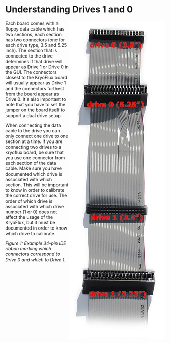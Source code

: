 # Understanding Drives 1 and 0

<img align="right" src="images/drive1-0_figure01.jpg"> 
Each board comes with a floppy data cable which has two sections, each section has two connectors (one for each drive type, 3.5 and 5.25 inch).  The section that is connected to the drive determines if that drive will appear as Drive 1 or Drive 0 in the GUI.  The connectors closest to the KryoFlux board will usually appear as Drive 1 and the connectors furthest from the board appear as Drive 0. It's also important to note that you have to set the jumper on the board itself to support a dual drive setup. 

When connecting the data cable to the drive you can only connect one drive to one section at a time.  If you are connecting two drives to a kryoflux board, be sure that you use one connector from each section of the data cable.  Make sure you have documented which drive is associated with which section.  This will be important to know in order to calibrate the correct drive for use. The order of which drive is associated with which drive number (1 or 0) does not affect the usage of the KryoFlux, but it must be documented in order to know which drive to calibrate.

*Figure 1: Example 34-pin IDE ribbon marking which connectors correspond to Drive 0 and which to Drive 1.*
